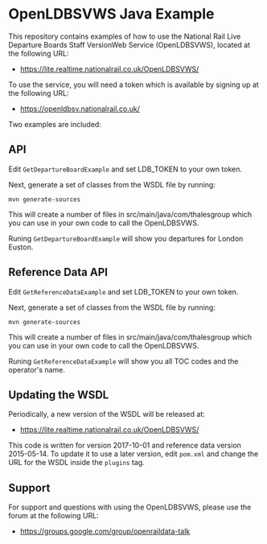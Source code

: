 OpenLDBSVWS Java Example
========================

This repository contains examples of how to use the National Rail Live
Departure Boards Staff VersionWeb Service (OpenLDBSVWS), located at the
following URL:

* https://lite.realtime.nationalrail.co.uk/OpenLDBSVWS/

To use the service, you will need a token which is available by
signing up at the following URL:

* https://openldbsv.nationalrail.co.uk/

Two examples are included:

API
---

Edit ```GetDepartureBoardExample``` and set LDB_TOKEN to your own token.

Next, generate a set of classes from the WSDL file by running:

```mvn generate-sources```

This will create a number of files in src/main/java/com/thalesgroup
which you can use in your own code to call the OpenLDBSVWS.

Runing ```GetDepartureBoardExample``` will show you departures for
London Euston.

Reference Data API
------------------

Edit ```GetReferenceDataExample``` and set LDB_TOKEN to your own token.

Next, generate a set of classes from the WSDL file by running:

```mvn generate-sources```

This will create a number of files in src/main/java/com/thalesgroup
which you can use in your own code to call the OpenLDBSVWS.

Runing ```GetReferenceDataExample``` will show you all TOC codes and
the operator's name.

Updating the WSDL
-----------------

Periodically, a new version of the WSDL will be released at:

* https://lite.realtime.nationalrail.co.uk/OpenLDBSVWS/

This code is written for version 2017-10-01 and reference data version
2015-05-14.  To update it to use a later version, edit ```pom.xml```
and change the URL for the WSDL inside the ```plugins``` tag.  

Support
-------

For support and questions with using the OpenLDBSVWS, please use the
forum at the following URL:
 
 * https://groups.google.com/group/openraildata-talk
